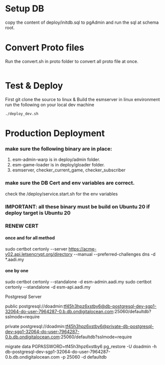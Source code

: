 # Setup DB
copy the content of deploy/initdb.sql to pgAdmin and run the sql at schema root.

# Convert Proto files
Run the convert.sh in proto folder to convert all proto file at once.
```
```


# Test & Deploy
First git clone the source to linux & Build the esmserver in linux environment
run the following on your local dev machine
```
./deploy_dev.sh

```

# Production Deployment

### make sure the following binary are in place: 
1. esm-admin-warp is in deploy/admin folder.
2. esm-game-loader is in deploy/gloader folder.
3. esmserver, checker_current_game, checker_subscriber

### make sure the DB Cert and env variables are correct.
check the /deploy/service.start.sh for the env variables

### IMPORTANT: all these binary must be build on Ubuntu 20 if deploy target is Ubuntu 20


### RENEW CERT
#### once and for all method
sudo certbot certonly --server https://acme-v02.api.letsencrypt.org/directory --manual --preferred-challenges dns -d *.aadi.my
#### one by one
sudo certbot certonly --standalone -d esm-admin.aadi.my
sudo certbot certonly --standalone -d esm-api.aadi.my

Postgresql Server

public
postgresql://doadmin:tf45h3hpz6xstby6@db-postgresql-dev-sgp1-32064-do-user-7964287-0.b.db.ondigitalocean.com:25060/defaultdb?sslmode=require

private
postgresql://doadmin:tf45h3hpz6xstby6@private-db-postgresql-dev-sgp1-32064-do-user-7964287-0.b.db.ondigitalocean.com:25060/defaultdb?sslmode=require

migrate data
PGPASSWORD=tf45h3hpz6xstby6 pg_restore -U doadmin -h db-postgresql-dev-sgp1-32064-do-user-7964287-0.b.db.ondigitalocean.com -p 25060 -d defaultdb 
